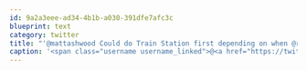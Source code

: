 ```yaml
---
id: 9a2a3eee-ad34-4b1b-a030-391dfe7afc3c
blueprint: text
category: twitter
title: "'@mattashwood Could do Train Station first depending on when @rtaylor gets back?"
caption: '<span class="username username_linked">@<a href="https://twitter.com/mattashwood" title="Matt Ashwood">mattashwood</a></span> Could do Train Station first depending on when <span class="username username_linked">@<a href="https://twitter.com/rtaylor" title="Elon Musk">rtaylor</a></span> gets back?'
---
```

